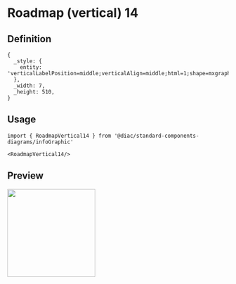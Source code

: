 # Roadmap (vertical) 14

## Definition

```
{
  _style: { 
    entity: 'verticalLabelPosition=middle;verticalAlign=middle;html=1;shape=mxgraph.infographic.circularCallout2;dy=15;strokeColor=#12AAB5;labelPosition=center;align=center;fontColor=#10739E;fontStyle=1;fontSize=24;shadow=0;direction=north;',
  },
  _width: 7,
  _height: 510,
}
```

## Usage

```
import { RoadmapVertical14 } from '@diac/standard-components-diagrams/infoGraphic'

<RoadmapVertical14/>
```

## Preview

<img src="./roadmap-vertical-14.png" width="200"/>

